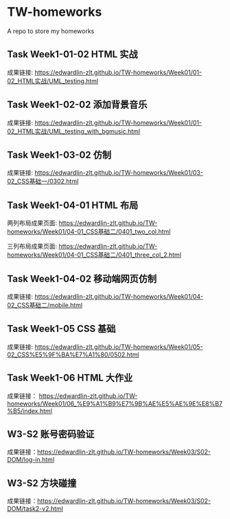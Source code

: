 # TW-homeworks

A repo to store my homeworks

## Task Week1-01-02 HTML 实战

成果链接: <https://edwardlin-zlt.github.io/TW-homeworks/Week01/01-02_HTML实战/UML_testing.html>

## Task Week1-02-02 添加背景音乐

成果链接: <https://edwardlin-zlt.github.io/TW-homeworks/Week01/01-02_HTML实战/UML_testing_with_bgmusic.html>

## Task Week1-03-02 仿制

成果链接: <https://edwardlin-zlt.github.io/TW-homeworks/Week01/03-02_CSS基础一/0302.html>

## Task Week1-04-01 HTML 布局

两列布局成果页面: <https://edwardlin-zlt.github.io/TW-homeworks/Week01/04-01_CSS基础二/0401_two_col.html>

三列布局成果页面: <https://edwardlin-zlt.github.io/TW-homeworks/Week01/04-01_CSS基础二/0401_three_col_2.html>

## Task Week1-04-02 移动端网页仿制

成果链接: <https://edwardlin-zlt.github.io/TW-homeworks/Week01/04-02_CSS基础二/mobile.html>

## Task Week1-05 CSS 基础

成果链接: <https://edwardlin-zlt.github.io/TW-homeworks/Week01/05-02_CSS%E5%9F%BA%E7%A1%80/0502.html>

## Task Week1-06 HTML 大作业

成果链接： <https://edwardlin-zlt.github.io/TW-homeworks/Week01/06_%E9%A1%B9%E7%9B%AE%E5%AE%9E%E8%B7%B5/index.html>

## W3-S2 账号密码验证
成果链接：<https://edwardlin-zlt.github.io/TW-homeworks/Week03/S02-DOM/log-in.html>

## W3-S2 方块碰撞
成果链接：<https://edwardlin-zlt.github.io/TW-homeworks/Week03/S02-DOM/task2-v2.html>
